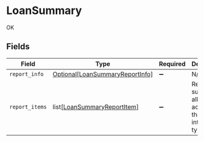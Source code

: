 # LoanSummary

OK


## Fields

| Field                                                                           | Type                                                                            | Required                                                                        | Description                                                                     |
| ------------------------------------------------------------------------------- | ------------------------------------------------------------------------------- | ------------------------------------------------------------------------------- | ------------------------------------------------------------------------------- |
| `report_info`                                                                   | [Optional[LoanSummaryReportInfo]](../../models/shared/loansummaryreportinfo.md) | :heavy_minus_sign:                                                              | N/A                                                                             |
| `report_items`                                                                  | list[[LoanSummaryReportItem](../../models/shared/loansummaryreportitem.md)]     | :heavy_minus_sign:                                                              | Returns a summary of all loan activity for that integration type                |